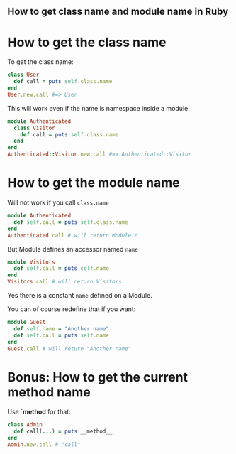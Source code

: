 ## How to get class name and module name in Ruby

# How to get the class name

To get the class name:

```ruby
class User
  def call = puts self.class.name
end
User.new.call #=> User
```

This will work even if the name is namespace inside a module: 

```ruby
module Authenticated
  class Visitor
    def call = puts self.class.name
  end
end
Authenticated::Visitor.new.call #=> Authenticated::Visitor
```

# How to get the module name

Will not work if you call `class.name`
```ruby
module Authenticated
  def self.call = puts self.class.name
end
Authenticated.call # will return Module!!
```

But Module defines an accessor named `name`
```ruby
module Visitors
  def self.call = puts self.name
end
Visitors.call # will return Visitors
```

Yes there is a constant `name` defined on a Module.

You can of course redefine that if you want:

```ruby
module Guest
  def self.name = "Another name"
  def self.call = puts self.name
end
Guest.call # will return "Another name"
```

# Bonus: How to get the current method name

Use `__method__ for that: 

```ruby
class Admin
  def call(...) = puts __method__
end
Admin.new.call # "call"
```